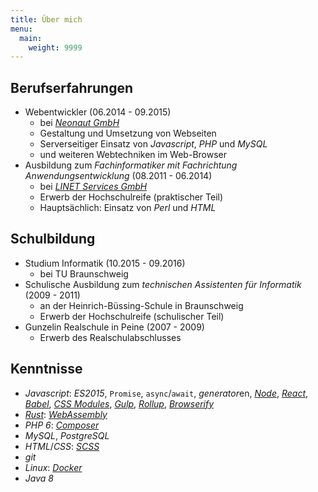 ```yaml
---
title: Über mich
menu:
  main:
    weight: 9999
---
```


## Berufserfahrungen

- Webentwickler (06.2014 - 09.2015)
	- bei [*Neonaut GmbH*](https://www.neonaut.de/)
	- Gestaltung und Umsetzung von Webseiten
	- Serverseitiger Einsatz von *Javascript*, *PHP* und *MySQL*
	- und weiteren Webtechniken im Web-Browser
- Ausbildung zum *Fachinformatiker mit Fachrichtung Anwendungsentwicklung* (08.2011 - 06.2014)
	- bei [*LINET Services GmbH*](https://www.linet-services.de/)
	- Erwerb der Hochschulreife (praktischer Teil)
	- Hauptsächlich: Einsatz von *Perl* und *HTML*

## Schulbildung

- Studium Informatik (10.2015 - 09.2016)
	- bei TU Braunschweig
- Schulische Ausbildung zum *technischen Assistenten für Informatik* (2009 - 2011)
	- an der Heinrich-Büssing-Schule in Braunschweig
	- Erwerb der Hochschulreife (schulischer Teil)
- Gunzelin Realschule in Peine (2007 - 2009)
	- Erwerb des Realschulabschlusses

## Kenntnisse
* *Javascript*: *ES2015*, `Promise`, `async`/`await`, *generator*en, [*Node*](https://nodejs.org/),
[*React*](https://facebook.github.io/react/), [*Babel*](https://babeljs.io/),
[*CSS Modules*](https://github.com/css-modules/css-modules), [*Gulp*](https://gulpjs.com/),
[*Rollup*](https://rollupjs.org/), [*Browserify*](http://browserify.org/)
* [*Rust*](https://www.rust-lang.org/): [*WebAssembly*](https://en.wikipedia.org/wiki/WebAssembly)
* *PHP 6*: [*Composer*](https://getcomposer.org/)
* *MySQL*, *PostgreSQL*
* *HTML*/*CSS*: [*SCSS*](http://sass-lang.com/)
* *git*
* *Linux*: [*Docker*](https://www.docker.com/)
* *Java 8*
